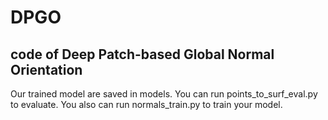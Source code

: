 # DPGO
## code of Deep Patch-based Global Normal Orientation
Our trained model are saved in models.
You can run points_to_surf_eval.py to evaluate. 
You also can run normals_train.py to train your model.
